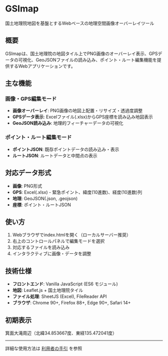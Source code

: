 # GSImap

国土地理院地図を基盤とするWebベースの地理空間画像オーバーレイツール

## 概要

GSImapは、国土地理院の地図タイル上でPNG画像のオーバーレイ表示、GPSデータの可視化、GeoJSONファイルの読み込み、ポイント・ルート編集機能を提供するWebアプリケーションです。

## 主な機能

### 画像・GPS編集モード
- **画像オーバーレイ**: PNG画像の地図上配置・リサイズ・透過度調整
- **GPSデータ表示**: Excelファイル(.xlsx)からGPS座標を読み込み地図表示
- **GeoJSON読み込み**: 地理的フィーチャーデータの可視化

### ポイント・ルート編集モード
- **ポイントJSON**: 既存ポイントデータの読み込み・表示
- **ルートJSON**: ルートデータと中間点の表示

## 対応データ形式

- **画像**: PNG形式
- **GPS**: Excel(.xlsx) - 緊急ポイント、緯度(10進数)、経度(10進数)列
- **地理**: GeoJSON(.json, .geojson)
- **座標**: ポイント・ルートJSON

## 使い方

1. Webブラウザでindex.htmlを開く（ローカルサーバー推奨）
2. 右上のコントロールパネルで編集モードを選択
3. 対応するファイルを読み込み
4. インタラクティブに画像・データを調整

## 技術仕様

- **フロントエンド**: Vanilla JavaScript (ES6 モジュール)
- **地図**: Leaflet.js + 国土地理院タイル
- **ファイル処理**: SheetJS (Excel), FileReader API
- **ブラウザ**: Chrome 90+, Firefox 88+, Edge 90+, Safari 14+

## 初期表示

箕面大滝周辺（北緯34.853667度、東経135.472041度）

---

詳細な使用方法は [利用者の手引](docs/UsersGuide-202508.md) を参照
